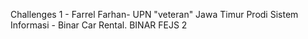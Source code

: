 Challenges 1 - Farrel Farhan- UPN "veteran" Jawa Timur Prodi Sistem Informasi - Binar Car Rental.
BINAR FEJS 2
